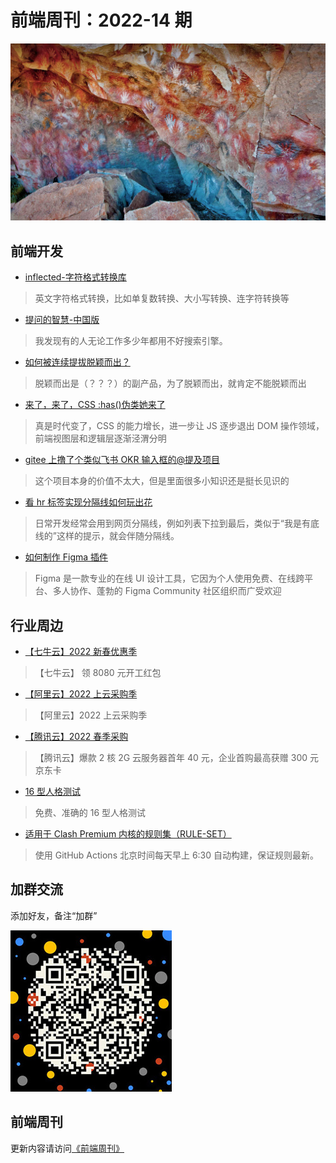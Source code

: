 # 前端周刊：2022-14 期

[![](../img/bing/20220809.jpg?imageMogr2/thumbnail/960x)](https://cn.bing.com/search?q=洛斯马诺斯岩画)

## 前端开发

- [inflected-字符格式转换库](https://github.com/martinandert/inflected#readme)

> 英文字符格式转换，比如单复数转换、大小写转换、连字符转换等

- [提问的智慧-中国版](https://mp.weixin.qq.com/s/q461so9lWk4FKJGZ-p7Vcg)

> 我发现有的人无论工作多少年都用不好搜索引擎。

- [如何被连续提拔脱颖而出？](https://mp.weixin.qq.com/s/sc8r0eBmuSO0Xn9X8rBbVQ)

> 脱颖而出是（？？？）的副产品，为了脱颖而出，就肯定不能脱颖而出

- [来了，来了，CSS :has()伪类她来了](https://www.zhangxinxu.com/wordpress/2022/08/css-has-pseudo-class/)

> 真是时代变了，CSS 的能力增长，进一步让 JS 逐步退出 DOM 操作领域，前端视图层和逻辑层逐渐泾渭分明

- [gitee 上撸了个类似飞书 OKR 输入框的@提及项目](https://www.zhangxinxu.com/wordpress/2022/08/gitee-feishu-okr-at-mention/)

> 这个项目本身的价值不太大，但是里面很多小知识还是挺长见识的

- [看 hr 标签实现分隔线如何玩出花](https://www.zhangxinxu.com/wordpress/2021/05/css-html-hr/)

> 日常开发经常会用到网页分隔线，例如列表下拉到最后，类似于“我是有底线的”这样的提示，就会伴随分隔线。

- [如何制作 Figma 插件](https://imnerd.org/how-to-build-figma-plugin.html)

> Figma 是一款专业的在线 UI 设计工具，它因为个人使用免费、在线跨平台、多人协作、蓬勃的 Figma Community 社区组织而广受欢迎

## 行业周边

- [【七牛云】2022 新春优惠季](https://s.qiniu.com/mIzQNn)

> 【七牛云】 领 8080 元开工红包

- [【阿里云】2022 上云采购季](https://www.aliyun.com/minisite/goods?taskPkg=2022cgj&pkgSid=290788&userCode=y31qmczl)

> 【阿里云】2022 上云采购季

- [【腾讯云】2022 春季采购](https://curl.qcloud.com/qBTP1dai)

> 【腾讯云】爆款 2 核 2G 云服务器首年 40 元，企业首购最高获赠 300 元京东卡

- [16 型人格测试](https://www.16personalities.com/ch/%E4%BA%BA%E6%A0%BC%E6%B5%8B%E8%AF%95)

> 免费、准确的 16 型人格测试

- [适用于 Clash Premium 内核的规则集（RULE-SET）](https://github.com/Loyalsoldier/clash-rules)

> 使用 GitHub Actions 北京时间每天早上 6:30 自动构建，保证规则最新。

## 加群交流

添加好友，备注“加群”

![refned_x](../img/a/refined-x.jpg)

## 前端周刊

更新内容请访问[《前端周刊》](https://frontend-weekly.com/)
